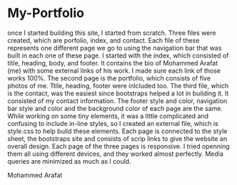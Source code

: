 # My-Portfolio
once I started building this site, I started from scratch. Three files were created, which are porfolio, index, and contact. Each file of these represents one different page we go to using the navigation bar that was built in each one of these page.
I started with the index, which consisted of title, heading, body, and footer. It contains the bio of Mohammed Arafat (me) with some external links of his work. I made sure each link of those works 100%.
The second page is the portfolio, which consists of five photos of me. Ttile, heading, footer were inlcluded too. 
The third file, which is the contact, was the easiest since bootstraps helped a lot in building it. It consisted of my contact information. 
The footer style and color, navigation bar style and color  and the background color of each page are the same.
While working on some tiny elements, it was a little complicated and confusing to include in-line styles, so I created an external file, which is style.css to help build these elements. 
Each page is connected to the style sheet, the bootstraps site and consists of scrip links to give the website an overall design.
Each page of the three pages is responsive. I tried openning them all using different devices, and they worked almost perfectly. Media queries are minimized as much as I could.

Mohammed Arafat